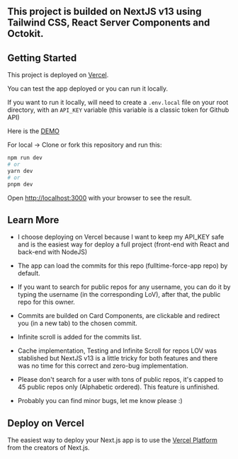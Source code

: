 ## This project is builded on NextJS v13 using Tailwind CSS, React Server Components and Octokit.

## Getting Started

This project is deployed on [Vercel](https://fulltime-force-app.vercel.app/).

You can test the app deployed or you can run it locally.

If you want to run it locally, will need to create a `.env.local` file on your root directory, with an `API_KEY` variable (this variable is a classic token for Github API)

Here is the [DEMO](https://fulltime-force-app.vercel.app/)

For local -> Clone or fork this repository and run this:

```bash
npm run dev
# or
yarn dev
# or
pnpm dev
```

Open [http://localhost:3000](http://localhost:3000) with your browser to see the result.

## Learn More

- I choose deploying on Vercel because I want to keep my API_KEY safe and is the easiest way for deploy a full project (front-end with React and back-end with NodeJS)

- The app can load the commits for this repo (fulltime-force-app repo) by default.
- If you want to search for public repos for any username, you can do it by typing the username (in the corresponding LoV), after that, the public repo for this owner.
- Commits are builded on Card Components, are clickable and redirect you (in a new tab) to the chosen commit.
- Infinite scroll is added for the commits list.
- Cache implementation, Testing and Infinite Scroll for repos LOV was stablished but NextJS v13 is a little tricky for both features and there was no time for this correct and zero-bug implementation.
- Please don't search for a user with tons of public repos, it's capped to 45 public repos only (Alphabetic ordered). This feature is unfinished.
- Probably you can find minor bugs, let me know please :)

## Deploy on Vercel

The easiest way to deploy your Next.js app is to use the [Vercel Platform](https://vercel.com/new?utm_medium=default-template&filter=next.js&utm_source=create-next-app&utm_campaign=create-next-app-readme) from the creators of Next.js.
